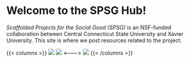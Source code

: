 # Welcome to the SPSG Hub!

*Scaffolded Projects for the Social Good (SPSG)* is an NSF-funded collaboration
between Central Connecticut State University and Xavier University. This site
is where we post resources related to the project.

{{< columns >}}
![](/images/CCSU_Logo_Horizontal_Blue.png)
![](/images/x-primary-logo.png)
<--->
![](/images/NSF_Official_logo_High_Res_1200ppi.png)
{{< /columns >}}

